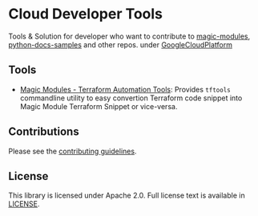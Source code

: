 # Cloud Developer Tools

Tools & Solution for developer who want to contribute to [magic-modules](https://github.com/GoogleCloudPlatform/magic-modules), [python-docs-samples](https://github.com/GoogleCloudPlatform/python-docs-samples) and other repos. under [GoogleCloudPlatform](https://github.com/GoogleCloudPlatform)

## Tools

- [Magic Modules - Terraform Automation Tools](/tools/Magic%20Modules%20-%20Terraform%20Automation%20Tools): Provides `tftools` commandline utility to easy convertion Terraform code snippet into Magic Module Terraform Snippet or vice-versa.


## Contributions

Please see the [contributing guidelines](CONTRIBUTING.md).

## License

This library is licensed under Apache 2.0. Full license text is available in [LICENSE](LICENSE).
